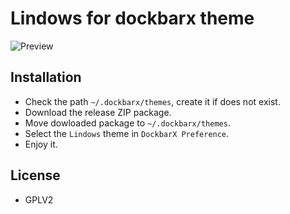 # Lindows for dockbarx theme

![Preview](https://wx3.sinaimg.cn/large/686ee05dly1fvitwxbfnhj20mx01jaao.jpg)

## Installation
- Check the path `~/.dockbarx/themes`, create it if does not exist.
- Download the release ZIP package.
- Move dowloaded package to `~/.dockbarx/themes`.
- Select the `Lindows` theme in `DockbarX Preference`.
- Enjoy it.

## License
- GPLV2
